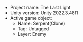 <!-- UNITY CODE ASSIST INSTRUCTIONS START -->
- Project name: The Last Light
- Unity version: Unity 2022.3.48f1
- Active game object:
  - Name: Serpent(Clone)
  - Tag: Untagged
  - Layer: Enemy
<!-- UNITY CODE ASSIST INSTRUCTIONS END -->